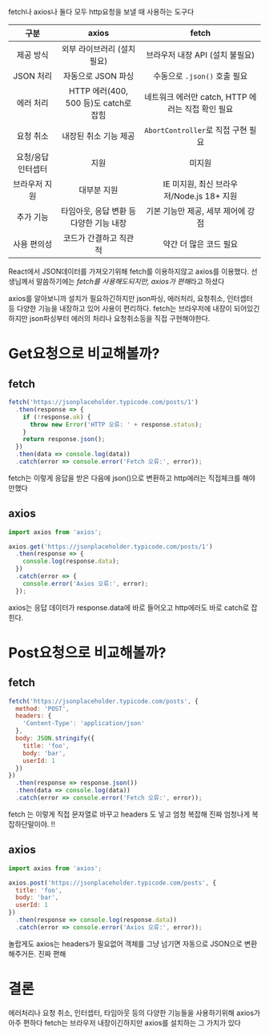 fetch나 axios나 둘다 모두 http요청을 보낼 때 사용하는 도구다

|     구분     |             axios              |               fetch               |
| :--------: | :----------------------------: | :-------------------------------: |
|   제공 방식    |        외부 라이브러리 (설치 필요)        |       브라우저 내장 API (설치 불필요)        |
|  JSON 처리   |          자동으로 JSON 파싱          |       수동으로 `.json()` 호출 필요        |
|   에러 처리    | HTTP 에러(400, 500 등)도 catch로 잡힘 | 네트워크 에러만 catch, HTTP 에러는 직접 확인 필요 |
|   요청 취소    |          내장된 취소 기능 제공          |    `AbortController`로 직접 구현 필요    |
| 요청/응답 인터셉터 |               지원               |                미지원                |
|  브라우저 지원   |             대부분 지원             |  IE 미지원, 최신 브라우저/Node.js 18+ 지원   |
|   추가 기능    |    타임아웃, 응답 변환 등 다양한 기능 내장     |       기본 기능만 제공, 세부 제어에 강점        |
|   사용 편의성   |          코드가 간결하고 직관적          |           약간 더 많은 코드 필요           |

React에서 JSON데이터를 가져오기위해 fetch를 이용하지않고 axios를 이용했다. 
선생님께서 말씀하기에는 *fetch를 사용해도되지만, axios가 편해*라고 하셨다

axios를 알아보니까 설치가 필요하긴하지만 json파싱, 에러처리, 요청취소, 인터셉터 등 다양한 기능을 내장하고 있어 사용이 편리하다. fetch는 브라우저에 내장이 되어있긴 하지만 json파싱부터 에러의 처리나 요청취소등을 직접 구현해야한다.


# Get요청으로 비교해볼까?


## fetch

```js
fetch('https://jsonplaceholder.typicode.com/posts/1')
  .then(response => {
    if (!response.ok) {
      throw new Error('HTTP 오류: ' + response.status);
    }
    return response.json();
  })
  .then(data => console.log(data))
  .catch(error => console.error('Fetch 오류:', error));
```

fetch는 이렇게 응답을 받은 다음에 json()으로 변환하고 http에러는 직접체크를 해야만했다


## axios

```js
import axios from 'axios';

axios.get('https://jsonplaceholder.typicode.com/posts/1')
  .then(response => {
    console.log(response.data);
  })
  .catch(error => {
    console.error('Axios 오류:', error);
  });
```

axios는 응답 데이터가 response.data에 바로 들어오고  http에러도 바로 catch로 잡힌다.



# Post요청으로 비교해볼까?


## fetch

```js
fetch('https://jsonplaceholder.typicode.com/posts', {
  method: 'POST',
  headers: {
    'Content-Type': 'application/json'
  },
  body: JSON.stringify({
    title: 'foo',
    body: 'bar',
    userId: 1
  })
})
  .then(response => response.json())
  .then(data => console.log(data))
  .catch(error => console.error('Fetch 오류:', error));

```

fetch 는 이렇게 직접 문자열로 바꾸고 headers 도 넣고 엄청 복잡해
진짜 엄청나게 복잡하단말이야. !!


## axios

```js
import axios from 'axios';

axios.post('https://jsonplaceholder.typicode.com/posts', {
  title: 'foo',
  body: 'bar',
  userId: 1
})
  .then(response => console.log(response.data))
  .catch(error => console.error('Axios 오류:', error));

```

놀랍게도 axios는 headers가 필요없어
객체를 그냥 넘기면 자동으로 JSON으로 변환해주거든. 진짜 편해



# 결론

에러처리나 요청 취소, 인터셉터, 타임아웃 등의 다양한 기능들을 사용하기위해 axios가 아주 편하다
fetch는 브라우저 내장이긴하지만 axios를 설치하는 그 가치가 있다
